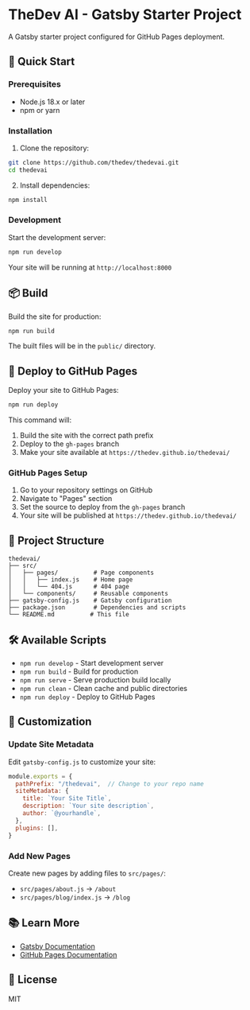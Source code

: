 # TheDev AI - Gatsby Starter Project

A Gatsby starter project configured for GitHub Pages deployment.

## 🚀 Quick Start

### Prerequisites

- Node.js 18.x or later
- npm or yarn

### Installation

1. Clone the repository:
```bash
git clone https://github.com/thedev/thedevai.git
cd thedevai
```

2. Install dependencies:
```bash
npm install
```

### Development

Start the development server:
```bash
npm run develop
```

Your site will be running at `http://localhost:8000`

## 📦 Build

Build the site for production:
```bash
npm run build
```

The built files will be in the `public/` directory.

## 🚢 Deploy to GitHub Pages

Deploy your site to GitHub Pages:
```bash
npm run deploy
```

This command will:
1. Build the site with the correct path prefix
2. Deploy to the `gh-pages` branch
3. Make your site available at `https://thedev.github.io/thedevai/`

### GitHub Pages Setup

1. Go to your repository settings on GitHub
2. Navigate to "Pages" section
3. Set the source to deploy from the `gh-pages` branch
4. Your site will be published at `https://thedev.github.io/thedevai/`

## 📁 Project Structure

```
thedevai/
├── src/
│   ├── pages/          # Page components
│   │   ├── index.js    # Home page
│   │   └── 404.js      # 404 page
│   └── components/     # Reusable components
├── gatsby-config.js    # Gatsby configuration
├── package.json        # Dependencies and scripts
└── README.md          # This file
```

## 🛠️ Available Scripts

- `npm run develop` - Start development server
- `npm run build` - Build for production
- `npm run serve` - Serve production build locally
- `npm run clean` - Clean cache and public directories
- `npm run deploy` - Deploy to GitHub Pages

## 📝 Customization

### Update Site Metadata

Edit `gatsby-config.js` to customize your site:

```javascript
module.exports = {
  pathPrefix: "/thedevai",  // Change to your repo name
  siteMetadata: {
    title: `Your Site Title`,
    description: `Your site description`,
    author: `@yourhandle`,
  },
  plugins: [],
}
```

### Add New Pages

Create new pages by adding files to `src/pages/`:
- `src/pages/about.js` → `/about`
- `src/pages/blog/index.js` → `/blog`

## 📚 Learn More

- [Gatsby Documentation](https://www.gatsbyjs.com/docs/)
- [GitHub Pages Documentation](https://docs.github.com/en/pages)

## 📄 License

MIT